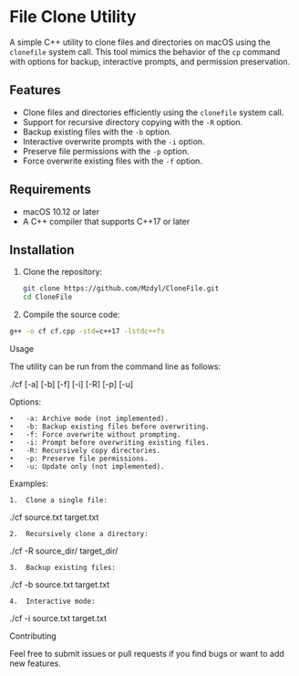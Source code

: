 # File Clone Utility

A simple C++ utility to clone files and directories on macOS using the `clonefile` system call. This tool mimics the behavior of the `cp` command with options for backup, interactive prompts, and permission preservation.

## Features

- Clone files and directories efficiently using the `clonefile` system call.
- Support for recursive directory copying with the `-R` option.
- Backup existing files with the `-b` option.
- Interactive overwrite prompts with the `-i` option.
- Preserve file permissions with the `-p` option.
- Force overwrite existing files with the `-f` option.

## Requirements

- macOS 10.12 or later
- A C++ compiler that supports C++17 or later

## Installation

1. Clone the repository:

   ```bash
   git clone https://github.com/Mzdyl/CloneFile.git
   cd CloneFile
   ```
2.	Compile the source code:
   ```bash
   g++ -o cf cf.cpp -std=c++17 -lstdc++fs
   ```


Usage

The utility can be run from the command line as follows:

./cf [-a] [-b] [-f] [-i] [-R] [-p] [-u] <source> <target>

Options:

	•	-a: Archive mode (not implemented).
	•	-b: Backup existing files before overwriting.
	•	-f: Force overwrite without prompting.
	•	-i: Prompt before overwriting existing files.
	•	-R: Recursively copy directories.
	•	-p: Preserve file permissions.
	•	-u: Update only (not implemented).

Examples:

	1.	Clone a single file:

./cf source.txt target.txt


	2.	Recursively clone a directory:

./cf -R source_dir/ target_dir/


	3.	Backup existing files:

./cf -b source.txt target.txt


	4.	Interactive mode:

./cf -i source.txt target.txt



Contributing

Feel free to submit issues or pull requests if you find bugs or want to add new features.
